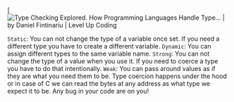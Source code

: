 [![Type Checking Explored. How Programming Languages Handle Type… | by Daniel  Fintinariu | Level Up Coding](https://miro.medium.com/v2/resize:fit:1025/1*4HElY0_UMx05-qY-roxb2A.png)

`Static`: You can not change the type of a variable once set. If you need a different type you have to create a different variable.
`Dynamic`: You can assign different types to the same variable name.
`Strong`: You can not change the type of a value when you use it. If you need to coerce a type you have to do that intentionally.
`Weak`: You can pass around values as if they are what you need them to be. Type coercion happens under the hood or in case of C we can read the bytes at any address as what type we expect it to be. Any bug in your code are on you!